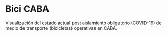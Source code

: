 # Bici CABA
 Visualización del estado actual post aislamiento obligatorio (COVID-19) de medio de transporte (bicicletas) operativas en CABA.
